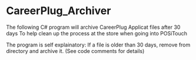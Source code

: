 # CareerPlug_Archiver

The following C# program will archive CareerPlug Applicat files after 30 days
To help clean up the process at the store when going into POSiTouch

The program is self explainatory:
If a file is older than 30 days, remove from directory and archive it. (See code comments for details)
